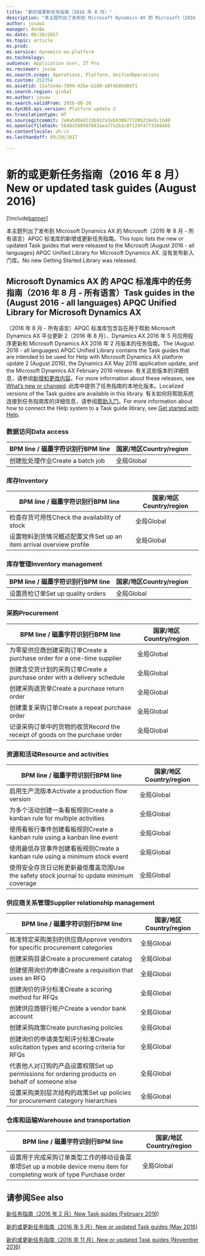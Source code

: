 ```yaml
---
title: "新的或更新任务指南（2016 年 8 月）"
description: "本主题列出了发布到 Microsoft Dynamics AX 的 Microsoft（2016 年 8 月 - 所有语言）APQC 标准库的新增或更新任务指南。 没有发布新入门库。"
author: josaw1
manager: AnnBe
ms.date: 06/20/2017
ms.topic: article
ms.prod: 
ms.service: dynamics-ax-platform
ms.technology: 
audience: Application User, IT Pro
ms.reviewer: josaw
ms.search.scope: Operations, Platform, UnifiedOperations
ms.custom: 252754
ms.assetid: 11a72e4a-7899-42be-b180-a0f4b86d88f1
ms.search.region: global
ms.author: josaw
ms.search.validFrom: 2016-08-30
ms.dyn365.ops.version: Platform update 2
ms.translationtype: HT
ms.sourcegitcommit: 7e0a5d044133b917a3eb9386773205218e5c1b40
ms.openlocfilehash: 5648d38050f843aea77a2b1c8f129f47733884b6
ms.contentlocale: zh-cn
ms.lasthandoff: 09/29/2017

---
```


# <a name="new-or-updated-task-guides-august-2016"></a><span data-ttu-id="e9d16-104">新的或更新任务指南（2016 年 8 月）</span><span class="sxs-lookup"><span data-stu-id="e9d16-104">New or updated task guides (August 2016)</span></span>

[!include[banner](../includes/banner.md)]


<span data-ttu-id="e9d16-105">本主题列出了发布到 Microsoft Dynamics AX 的 Microsoft（2016 年 8 月 - 所有语言）APQC 标准库的新增或更新任务指南。</span><span class="sxs-lookup"><span data-stu-id="e9d16-105">This topic lists the new or updated Task guides that were released to the Microsoft (August 2016 - all languages) APQC Unified Library for Microsoft Dynamics AX.</span></span> <span data-ttu-id="e9d16-106">没有发布新入门库。</span><span class="sxs-lookup"><span data-stu-id="e9d16-106">No new Getting Started Library was released.</span></span>

<a name="task-guides-in-the-august-2016---all-languages-apqc-unified-library-for-microsoft-dynamics-ax"></a><span data-ttu-id="e9d16-107">[]()Microsoft Dynamics AX 的 APQC 标准库中的任务指南（2016 年 8 月 - 所有语言）</span><span class="sxs-lookup"><span data-stu-id="e9d16-107">[]()Task guides in the (August 2016 - all languages) APQC Unified Library for Microsoft Dynamics AX</span></span>
---------------------------------------------------------------------------------------------------

<span data-ttu-id="e9d16-108">（2016 年 8 月 - 所有语言）APQC 标准库包含旨在用于帮助 Microsoft Dynamics AX 平台更新 2（2016 年 8 月）、Dynamics AX 2016 年 5 月应用程序更新和 Microsoft Dynamics AX 2016 年 2 月版本的任务指南。</span><span class="sxs-lookup"><span data-stu-id="e9d16-108">The (August 2016 - all languages) APQC Unified Library contains the Task guides that are intended to be used for Help with Microsoft Dynamics AX platform update 2 (August 2016), the Dynamics AX May 2016 application update, and the Microsoft Dynamics AX February 2016 release.</span></span> <span data-ttu-id="e9d16-109">有关这些版本的详细信息，请参阅[新增和更改内容](whats-new-changed.md)。</span><span class="sxs-lookup"><span data-stu-id="e9d16-109">For more information about these releases, see [What’s new or changed](whats-new-changed.md).</span></span> <span data-ttu-id="e9d16-110">此库中提供了任务指南的本地化版本。</span><span class="sxs-lookup"><span data-stu-id="e9d16-110">Localized versions of the Task guides are available in this library.</span></span> <span data-ttu-id="e9d16-111">有关如何将帮助系统连接到任务指南库的详细信息，请参阅[帮助入门](help-overview.md)。</span><span class="sxs-lookup"><span data-stu-id="e9d16-111">For more information about how to connect the Help system to a Task guide library, see [Get started with Help](help-overview.md).</span></span>

### <a name="data-access"></a><span data-ttu-id="e9d16-112">数据访问</span><span class="sxs-lookup"><span data-stu-id="e9d16-112">Data access</span></span>

| <span data-ttu-id="e9d16-113">BPM line / 磁墨字符识别行</span><span class="sxs-lookup"><span data-stu-id="e9d16-113">BPM line</span></span>           | <span data-ttu-id="e9d16-114">国家/地区</span><span class="sxs-lookup"><span data-stu-id="e9d16-114">Country/region</span></span> |
|--------------------|----------------|
| <span data-ttu-id="e9d16-115">创建批处理作业</span><span class="sxs-lookup"><span data-stu-id="e9d16-115">Create a batch job</span></span> | <span data-ttu-id="e9d16-116">全局</span><span class="sxs-lookup"><span data-stu-id="e9d16-116">Global</span></span>         |

### <a name="inventory"></a><span data-ttu-id="e9d16-117">库存</span><span class="sxs-lookup"><span data-stu-id="e9d16-117">Inventory</span></span>

| <span data-ttu-id="e9d16-118">BPM line / 磁墨字符识别行</span><span class="sxs-lookup"><span data-stu-id="e9d16-118">BPM line</span></span>                                | <span data-ttu-id="e9d16-119">国家/地区</span><span class="sxs-lookup"><span data-stu-id="e9d16-119">Country/region</span></span> |
|-----------------------------------------|----------------|
| <span data-ttu-id="e9d16-120">检查存货可用性</span><span class="sxs-lookup"><span data-stu-id="e9d16-120">Check the availability of stock</span></span>         | <span data-ttu-id="e9d16-121">全局</span><span class="sxs-lookup"><span data-stu-id="e9d16-121">Global</span></span>         |
| <span data-ttu-id="e9d16-122">设置物料到货情况概述配置文件</span><span class="sxs-lookup"><span data-stu-id="e9d16-122">Set up an item arrival overview profile</span></span> | <span data-ttu-id="e9d16-123">全局</span><span class="sxs-lookup"><span data-stu-id="e9d16-123">Global</span></span>         |

### <a name="inventory-management"></a><span data-ttu-id="e9d16-124">库存管理</span><span class="sxs-lookup"><span data-stu-id="e9d16-124">Inventory management</span></span>

| <span data-ttu-id="e9d16-125">BPM line / 磁墨字符识别行</span><span class="sxs-lookup"><span data-stu-id="e9d16-125">BPM line</span></span>              | <span data-ttu-id="e9d16-126">国家/地区</span><span class="sxs-lookup"><span data-stu-id="e9d16-126">Country/region</span></span> |
|-----------------------|----------------|
| <span data-ttu-id="e9d16-127">设置质检订单</span><span class="sxs-lookup"><span data-stu-id="e9d16-127">Set up quality orders</span></span> | <span data-ttu-id="e9d16-128">全局</span><span class="sxs-lookup"><span data-stu-id="e9d16-128">Global</span></span>         |

### <a name="procurement"></a><span data-ttu-id="e9d16-129">采购</span><span class="sxs-lookup"><span data-stu-id="e9d16-129">Procurement</span></span>

| <span data-ttu-id="e9d16-130">BPM line / 磁墨字符识别行</span><span class="sxs-lookup"><span data-stu-id="e9d16-130">BPM line</span></span>                                          | <span data-ttu-id="e9d16-131">国家/地区</span><span class="sxs-lookup"><span data-stu-id="e9d16-131">Country/region</span></span> |
|---------------------------------------------------|----------------|
| <span data-ttu-id="e9d16-132">为零星供应商创建采购订单</span><span class="sxs-lookup"><span data-stu-id="e9d16-132">Create a purchase order for a one-time supplier</span></span>   | <span data-ttu-id="e9d16-133">全局</span><span class="sxs-lookup"><span data-stu-id="e9d16-133">Global</span></span>         |
| <span data-ttu-id="e9d16-134">创建含交货计划的采购订单</span><span class="sxs-lookup"><span data-stu-id="e9d16-134">Create a purchase order with a delivery schedule</span></span>  | <span data-ttu-id="e9d16-135">全局</span><span class="sxs-lookup"><span data-stu-id="e9d16-135">Global</span></span>         |
| <span data-ttu-id="e9d16-136">创建采购退货单</span><span class="sxs-lookup"><span data-stu-id="e9d16-136">Create a purchase return order</span></span>                    | <span data-ttu-id="e9d16-137">全局</span><span class="sxs-lookup"><span data-stu-id="e9d16-137">Global</span></span>         |
| <span data-ttu-id="e9d16-138">创建重复采购订单</span><span class="sxs-lookup"><span data-stu-id="e9d16-138">Create a repeat purchase order</span></span>                    | <span data-ttu-id="e9d16-139">全局</span><span class="sxs-lookup"><span data-stu-id="e9d16-139">Global</span></span>         |
| <span data-ttu-id="e9d16-140">记录采购订单中的货物的收货</span><span class="sxs-lookup"><span data-stu-id="e9d16-140">Record the receipt of goods on the purchase order</span></span> | <span data-ttu-id="e9d16-141">全局</span><span class="sxs-lookup"><span data-stu-id="e9d16-141">Global</span></span>         |

### <a name="resource-and-activities"></a><span data-ttu-id="e9d16-142">资源和活动</span><span class="sxs-lookup"><span data-stu-id="e9d16-142">Resource and activities</span></span>

| <span data-ttu-id="e9d16-143">BPM line / 磁墨字符识别行</span><span class="sxs-lookup"><span data-stu-id="e9d16-143">BPM line</span></span>                                                | <span data-ttu-id="e9d16-144">国家/地区</span><span class="sxs-lookup"><span data-stu-id="e9d16-144">Country/region</span></span> |
|---------------------------------------------------------|----------------|
| <span data-ttu-id="e9d16-145">启用生产流版本</span><span class="sxs-lookup"><span data-stu-id="e9d16-145">Activate a production flow version</span></span>                      | <span data-ttu-id="e9d16-146">全局</span><span class="sxs-lookup"><span data-stu-id="e9d16-146">Global</span></span>         |
| <span data-ttu-id="e9d16-147">为多个活动创建一条看板规则</span><span class="sxs-lookup"><span data-stu-id="e9d16-147">Create a kanban rule for multiple activities</span></span>            | <span data-ttu-id="e9d16-148">全局</span><span class="sxs-lookup"><span data-stu-id="e9d16-148">Global</span></span>         |
| <span data-ttu-id="e9d16-149">使用看板行事件创建看板规则</span><span class="sxs-lookup"><span data-stu-id="e9d16-149">Create a kanban rule using a kanban line event</span></span>          | <span data-ttu-id="e9d16-150">全局</span><span class="sxs-lookup"><span data-stu-id="e9d16-150">Global</span></span>         |
| <span data-ttu-id="e9d16-151">使用最低存货事件创建看板规则</span><span class="sxs-lookup"><span data-stu-id="e9d16-151">Create a kanban rule using a minimum stock event</span></span>        | <span data-ttu-id="e9d16-152">全局</span><span class="sxs-lookup"><span data-stu-id="e9d16-152">Global</span></span>         |
| <span data-ttu-id="e9d16-153">使用安全存货日记帐更新最低覆盖范围</span><span class="sxs-lookup"><span data-stu-id="e9d16-153">Use the safety stock journal to update minimum coverage</span></span> | <span data-ttu-id="e9d16-154">全局</span><span class="sxs-lookup"><span data-stu-id="e9d16-154">Global</span></span>         |

### <a name="supplier-relationship-management"></a><span data-ttu-id="e9d16-155">供应商关系管理</span><span class="sxs-lookup"><span data-stu-id="e9d16-155">Supplier relationship management</span></span>

| <span data-ttu-id="e9d16-156">BPM line / 磁墨字符识别行</span><span class="sxs-lookup"><span data-stu-id="e9d16-156">BPM line</span></span>                                                           | <span data-ttu-id="e9d16-157">国家/地区</span><span class="sxs-lookup"><span data-stu-id="e9d16-157">Country/region</span></span> |
|--------------------------------------------------------------------|----------------|
| <span data-ttu-id="e9d16-158">核准特定采购类别的供应商</span><span class="sxs-lookup"><span data-stu-id="e9d16-158">Approve vendors for specific procurement categories</span></span>                | <span data-ttu-id="e9d16-159">全局</span><span class="sxs-lookup"><span data-stu-id="e9d16-159">Global</span></span>         |
| <span data-ttu-id="e9d16-160">创建采购目录</span><span class="sxs-lookup"><span data-stu-id="e9d16-160">Create a procurement catalog</span></span>                                       | <span data-ttu-id="e9d16-161">全局</span><span class="sxs-lookup"><span data-stu-id="e9d16-161">Global</span></span>         |
| <span data-ttu-id="e9d16-162">创建使用询价的申请</span><span class="sxs-lookup"><span data-stu-id="e9d16-162">Create a requisition that uses an RFQ</span></span>                              | <span data-ttu-id="e9d16-163">全局</span><span class="sxs-lookup"><span data-stu-id="e9d16-163">Global</span></span>         |
| <span data-ttu-id="e9d16-164">创建询价的评分标准</span><span class="sxs-lookup"><span data-stu-id="e9d16-164">Create a scoring method for RFQs</span></span>                                   | <span data-ttu-id="e9d16-165">全局</span><span class="sxs-lookup"><span data-stu-id="e9d16-165">Global</span></span>         |
| <span data-ttu-id="e9d16-166">创建供应商银行帐户</span><span class="sxs-lookup"><span data-stu-id="e9d16-166">Create a vendor bank account</span></span>                                       | <span data-ttu-id="e9d16-167">全局</span><span class="sxs-lookup"><span data-stu-id="e9d16-167">Global</span></span>         |
| <span data-ttu-id="e9d16-168">创建采购政策</span><span class="sxs-lookup"><span data-stu-id="e9d16-168">Create purchasing policies</span></span>                                         | <span data-ttu-id="e9d16-169">全局</span><span class="sxs-lookup"><span data-stu-id="e9d16-169">Global</span></span>         |
| <span data-ttu-id="e9d16-170">创建询价的申请类型和评分标准</span><span class="sxs-lookup"><span data-stu-id="e9d16-170">Create solicitation types and scoring criteria for RFQs</span></span>            | <span data-ttu-id="e9d16-171">全局</span><span class="sxs-lookup"><span data-stu-id="e9d16-171">Global</span></span>         |
| <span data-ttu-id="e9d16-172">代表他人对订购的产品设置权限</span><span class="sxs-lookup"><span data-stu-id="e9d16-172">Set up permissions for ordering products on behalf of someone else</span></span> | <span data-ttu-id="e9d16-173">全局</span><span class="sxs-lookup"><span data-stu-id="e9d16-173">Global</span></span>         |
| <span data-ttu-id="e9d16-174">设置采购类别层次结构的政策</span><span class="sxs-lookup"><span data-stu-id="e9d16-174">Set up policies for procurement category hierarchies</span></span>               | <span data-ttu-id="e9d16-175">全局</span><span class="sxs-lookup"><span data-stu-id="e9d16-175">Global</span></span>         |

### <a name="warehouse-and-transportation"></a><span data-ttu-id="e9d16-176">仓库和运输</span><span class="sxs-lookup"><span data-stu-id="e9d16-176">Warehouse and transportation</span></span>

| <span data-ttu-id="e9d16-177">BPM line / 磁墨字符识别行</span><span class="sxs-lookup"><span data-stu-id="e9d16-177">BPM line</span></span>                                                                    | <span data-ttu-id="e9d16-178">国家/地区</span><span class="sxs-lookup"><span data-stu-id="e9d16-178">Country/region</span></span> |
|-----------------------------------------------------------------------------|----------------|
| <span data-ttu-id="e9d16-179">设置用于完成采购订单类型工作的移动设备菜单项</span><span class="sxs-lookup"><span data-stu-id="e9d16-179">Set up a mobile device menu item for completing work of type Purchase order</span></span> | <span data-ttu-id="e9d16-180">全局</span><span class="sxs-lookup"><span data-stu-id="e9d16-180">Global</span></span>         |



<a name="see-also"></a><span data-ttu-id="e9d16-181">请参阅</span><span class="sxs-lookup"><span data-stu-id="e9d16-181">See also</span></span>
--------

[<span data-ttu-id="e9d16-182">新任务指南（2016 年 2 月）</span><span class="sxs-lookup"><span data-stu-id="e9d16-182">New Task guides (February 2016)</span></span>](new-task-guides-available-february-2016.md)

[<span data-ttu-id="e9d16-183">新的或更新任务指南（2016 年 5 月）</span><span class="sxs-lookup"><span data-stu-id="e9d16-183">New or updated Task guides (May 2016)</span></span>](new-updated-task-guides-available-may-2016.md)

[<span data-ttu-id="e9d16-184">新的或更新任务指南（2016 年 11 月）</span><span class="sxs-lookup"><span data-stu-id="e9d16-184">New or updated Task guides (November 2016)</span></span>](new-task-guides-november-2016.md)




